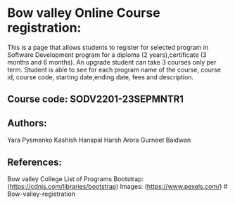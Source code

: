 # Bow valley Online Course registration:

This is a page that allows students to register for selected program in Software Development program for a diploma (2 years),certificate (3 months and 6 months). An upgrade student can take 3 courses only per term. Student is able to see for each program name of the course, course id, course code, starting date,ending date, fees and description.

## Course code: SODV2201-23SEPMNTR1

## Authors:

Yara Pysmenko
Kashish Hanspal
Harsh Arora
Gurneet Baidwan

## References:

Bow valley College List of Programs
Bootstrap: (https://cdnjs.com/libraries/bootstrap)
Images: (https://www.pexels.com/)
#   B o w - v a l l e y - r e g i s t r a t i o n  
 